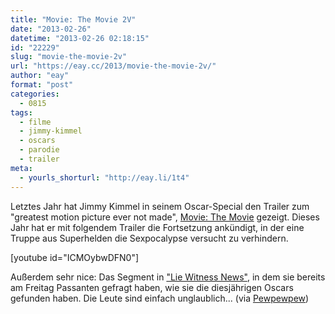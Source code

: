 ```yaml
---
title: "Movie: The Movie 2V"
date: "2013-02-26"
datetime: "2013-02-26 02:18:15"
id: "22229"
slug: "movie-the-movie-2v"
url: "https://eay.cc/2013/movie-the-movie-2v/"
author: "eay"
format: "post"
categories:
  - 0815
tags:
  - filme
  - jimmy-kimmel
  - oscars
  - parodie
  - trailer
meta:
  - yourls_shorturl: "http://eay.li/1t4"
---
```


Letztes Jahr hat Jimmy Kimmel in seinem Oscar-Special den Trailer zum "greatest motion picture ever not made", [Movie: The Movie](//eay.cc/2012/movie-the-movie/) gezeigt. Dieses Jahr hat er mit folgendem Trailer die Fortsetzung ankündigt, in der eine Truppe aus Superhelden die Sexpocalypse versucht zu verhindern.

\[youtube id="ICMOybwDFN0"\]

Außerdem sehr nice: Das Segment in ["Lie Witness News"](http://www.youtube.com/watch?fv=bQmhTW4xqb0), in dem sie bereits am Freitag Passanten gefragt haben, wie sie die diesjährigen Oscars gefunden haben. Die Leute sind einfach unglaublich... (via [Pewpewpew](http://www.pewpewpew.de/2013/02/25/movie-the-movie-2v-the-sequel/))
